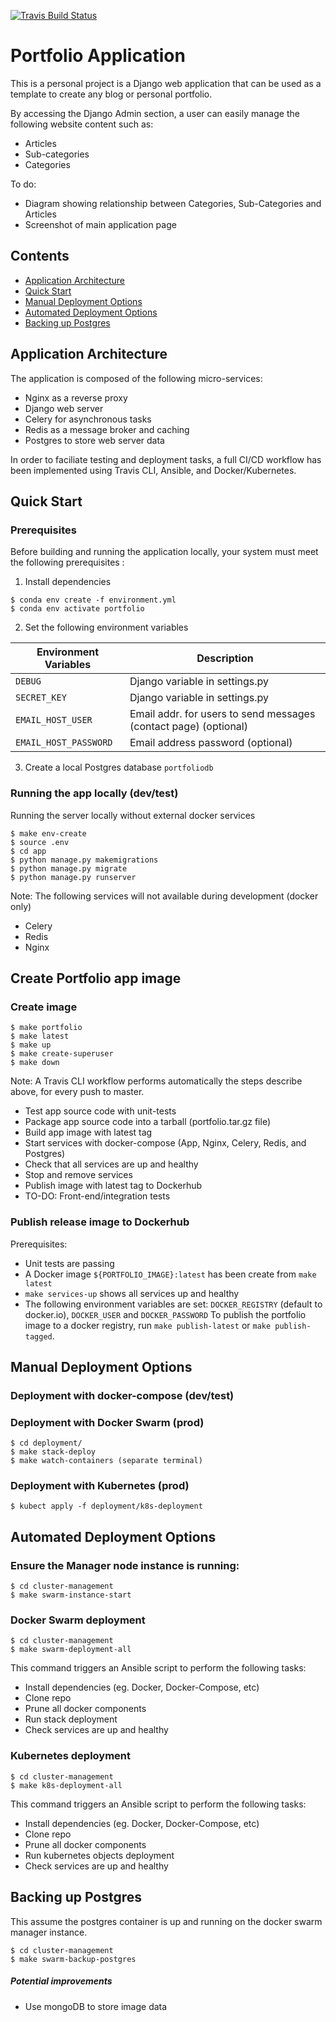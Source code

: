 [![Travis Build Status](https://travis-ci.com/gbourniq/portfolio.svg?branch=master)](https://travis-ci.com/gbourniq/portfolio)

# Portfolio Application
This is a personal project is a 
Django web application that can be used as a template to create any blog or personal portfolio. 

By accessing the Django Admin section, a user can easily manage the following website content such as:
- Articles 
- Sub-categories
- Categories

To do:
* Diagram showing relationship between Categories, Sub-Categories and Articles
* Screenshot of main application page


## Contents

- [Application Architecture](#application-architecture)
- [Quick Start](#quick-start)
- [Manual Deployment Options](#manual-deployment-options)
- [Automated Deployment Options](#automated-deployment-options)
- [Backing up Postgres](#backing-up-postgres)


## Application Architecture
The application is composed of the following micro-services:
- Nginx as a reverse proxy
- Django web server
- Celery for asynchronous tasks
- Redis as a message broker and caching
- Postgres to store web server data

In order to faciliate testing and deployment tasks, a full CI/CD workflow has been implemented using Travis CLI, Ansible, and Docker/Kubernetes.


## Quick Start

### Prerequisites
Before building and running the application locally, your system must meet the following prerequisites :

1. Install dependencies
```
$ conda env create -f environment.yml
$ conda env activate portfolio
```

2. Set the following environment variables

|**Environment Variables**     |**Description**                                                  |
|------------------------------|------------------------------------------------------------------|
|`DEBUG`                       | Django variable in settings.py                                   |
|`SECRET_KEY`                  | Django variable in settings.py                                   |
|`EMAIL_HOST_USER`             | Email addr. for users to send messages (contact page) (optional) |
|`EMAIL_HOST_PASSWORD`         | Email address password (optional)                                |


3. Create a local Postgres database `portfoliodb`

### Running the app locally (dev/test)
Running the server locally without external docker services
```
$ make env-create
$ source .env
$ cd app
$ python manage.py makemigrations
$ python manage.py migrate
$ python manage.py runserver
```

Note: The following services will not available during development (docker only)
- Celery
- Redis
- Nginx 


## Create Portfolio app image

### Create image
```
$ make portfolio
$ make latest
$ make up
$ make create-superuser
$ make down
```
Note: A Travis CLI workflow performs automatically the steps describe above, for every push to master.
- Test app source code with unit-tests
- Package app source code into a tarball (portfolio.tar.gz file)
- Build app image with latest tag
- Start services with docker-compose (App, Nginx, Celery, Redis, and Postgres)
- Check that all services are up and healthy
- Stop and remove services
- Publish image with latest tag to Dockerhub
- TO-DO: Front-end/integration tests

### Publish release image to Dockerhub
Prerequisites:
- Unit tests are passing
- A Docker image `${PORTFOLIO_IMAGE}:latest` has been create from `make latest`
- `make services-up` shows all services up and healthy 
- The following environment variables are set: `DOCKER_REGISTRY` (default to docker.io), `DOCKER_USER` and `DOCKER_PASSWORD`
To publish the portfolio image to a docker registry, run `make publish-latest` or `make publish-tagged`.



## Manual Deployment Options

### Deployment with docker-compose (dev/test)

### Deployment with Docker Swarm (prod)
```
$ cd deployment/
$ make stack-deploy
$ make watch-containers (separate terminal)
```

### Deployment with Kubernetes (prod)
```
$ kubect apply -f deployment/k8s-deployment
```

## Automated Deployment Options

### Ensure the Manager node instance is running:
```
$ cd cluster-management
$ make swarm-instance-start
```

### Docker Swarm deployment
```
$ cd cluster-management
$ make swarm-deployment-all
```
This command triggers an Ansible script to perform the following tasks:
- Install dependencies (eg. Docker, Docker-Compose, etc)
- Clone repo
- Prune all docker components
- Run stack deployment
- Check services are up and healthy

### Kubernetes deployment
```
$ cd cluster-management
$ make k8s-deployment-all
```
This command triggers an Ansible script to perform the following tasks:
- Install dependencies (eg. Docker, Docker-Compose, etc)
- Clone repo
- Prune all docker components
- Run kubernetes objects deployment
- Check services are up and healthy

## Backing up Postgres
This assume the postgres container is up and running on the docker swarm manager instance.
```
$ cd cluster-management
$ make swarm-backup-postgres
```


##### Potential improvements
- Use mongoDB to store image data